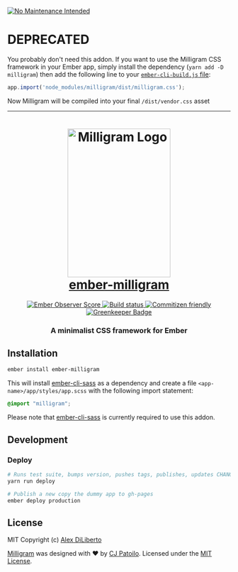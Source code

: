 [![No Maintenance Intended](http://unmaintained.tech/badge.svg)](http://unmaintained.tech/)

# DEPRECATED

You probably don't need this addon. If you want to use the Milligram CSS framework in your Ember app, simply install the dependency (`yarn add -D milligram`) then add the following line to your [`ember-cli-build.js` file](https://guides.emberjs.com/release/addons-and-dependencies/#toc_css):

```js
app.import('node_modules/milligram/dist/milligram.css');
```

Now Milligram will be compiled into your final `/dist/vendor.css` asset

<hr>

<h1 align="center">
  <img width="232px" height="335px" src="https://cdn.rawgit.com/alexdiliberto/ember-milligram/master/tests/dummy/public/img/logo.svg" alt="Milligram Logo">
  <br>
  <a href="https://alexdiliberto.com/ember-milligram">ember-milligram</a>
  <br>
</h1>

<p align="center">
  <a href="http://emberobserver.com/addons/ember-transformicons">
    <img src="http://emberobserver.com/badges/ember-transformicons.svg"
      alt="Ember Observer Score">
  </a>
  <a href="https://travis-ci.org/alexdiliberto/ember-milligram">
    <img src="https://travis-ci.org/alexdiliberto/ember-milligram.svg?branch=master"
      alt="Build status">
  </a>
  <a href="https://commitizen.github.io/cz-cli/">
    <img src="https://img.shields.io/badge/commitizen-friendly-brightgreen.svg"
      alt="Commitizen friendly">
  </a>
  <a href="https://greenkeeper.io/">
    <img src="https://badges.greenkeeper.io/alexdiliberto/ember-transformicons.svg"
      alt="Greenkeeper Badge">
  </a>
</p>

<h3 align="center">
  A minimalist CSS framework for Ember
</h3>

## Installation

```sh
ember install ember-milligram
```

This will install [ember-cli-sass](https://github.com/aexmachina/ember-cli-sass) as a dependency and create a file `<app-name>/app/styles/app.scss` with the following import statement:

```scss
@import "milligram";
```

Please note that [ember-cli-sass](https://github.com/aexmachina/ember-cli-sass) is currently required to use this addon.

## Development

### Deploy

```sh
# Runs test suite, bumps version, pushes tags, publishes, updates CHANGELOG.md
yarn run deploy

# Publish a new copy the dummy app to gh-pages
ember deploy production
```

## License

MIT Copyright (c) [Alex DiLiberto](https://alexdiliberto.com/)

[Milligram](http://milligram.io/) was designed with ♥ by [CJ Patoilo](http://cjpatoilo.com/). Licensed under the [MIT License](https://github.com/milligram/milligram/blob/master/license).
